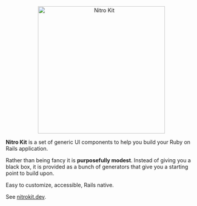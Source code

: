 <center><a href="https://nitrokit.dev"><img src="https://s3.brnbw.com/Artboard-q85JFfA8Auat32ByIAXtDAsbYGgs5MeTM4GDaonKhlxVniioPDLQTZUeynCfdBSHAfiRYhMWkGaYZC9ClkZS9aFgkBjx9mrAmnFs.png" alt="Nitro Kit" width="335" /></a></center>

<p></p>

**Nitro Kit** is a set of generic UI components to help you build your Ruby on Rails application.

Rather than being fancy it is **purposefully modest**. Instead of giving you a black box, it is provided as a bunch of generators that give you a starting point to build upon.

Easy to customize, accessible, Rails native.

See [nitrokit.dev](https://nitrokit.dev).


